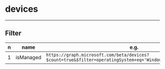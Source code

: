 # devices

---

## Filter
|n|name|e.g.|O/P|
|-|----|----|---|
|1|isManaged|`https://graph.microsoft.com/beta/devices?$count=true&$filter=operatingSystem+eq+'Windows'+and+isManaged+eq+true`||

